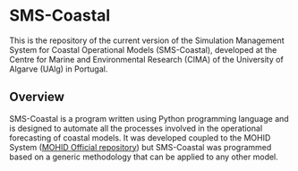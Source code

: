 # SMS-Coastal
This is the repository of the current version of the Simulation Management System for Coastal Operational Models (SMS-Coastal), developed at the Centre for Marine and Environmental Research (CIMA) of the University of Algarve (UAlg) in Portugal.
## Overview
SMS-Coastal is a program written using Python programming language and is designed to automate all the processes involved in the operational forecasting of coastal models. It was developed coupled to the MOHID System ([MOHID Official repository](https://github.com/Mohid-Water-Modelling-System/Mohid)) but SMS-Coastal was programmed based on a generic methodology that can be applied to any other model.
